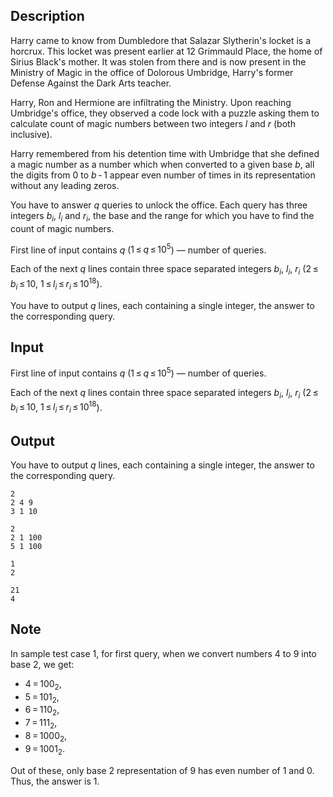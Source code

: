 ## Description

<div><p>Harry came to know from Dumbledore that Salazar Slytherin's locket is a horcrux. This locket was present earlier at 12 Grimmauld Place, the home of Sirius Black's mother. It was stolen from there and is now present in the Ministry of Magic in the office of Dolorous Umbridge, Harry's former Defense Against the Dark Arts teacher. </p><p>Harry, Ron and Hermione are infiltrating the Ministry. Upon reaching Umbridge's office, they observed a code lock with a puzzle asking them to calculate count of magic numbers between two integers <span class="tex-span"><i>l</i></span> and <span class="tex-span"><i>r</i></span> (both inclusive). </p><p>Harry remembered from his detention time with Umbridge that she defined a magic number as a number which when converted to a given base <span class="tex-span"><i>b</i></span>, all the digits from <span class="tex-span">0</span> to <span class="tex-span"><i>b</i> - 1</span> appear even number of times in its representation without any leading zeros.</p><p>You have to answer <span class="tex-span"><i>q</i></span> queries to unlock the office. Each query has three integers <span class="tex-span"><i>b</i><sub class="lower-index"><i>i</i></sub></span>, <span class="tex-span"><i>l</i><sub class="lower-index"><i>i</i></sub></span> and <span class="tex-span"><i>r</i><sub class="lower-index"><i>i</i></sub></span>, the base and the range for which you have to find the count of magic numbers.</p></div><div class="input-specification"><p>First line of input contains <span class="tex-span"><i>q</i></span> (<span class="tex-span">1 ≤ <i>q</i> ≤ 10<sup class="upper-index">5</sup></span>)&nbsp;— number of queries.</p><p>Each of the next <span class="tex-span"><i>q</i></span> lines contain three space separated integers <span class="tex-span"><i>b</i><sub class="lower-index"><i>i</i></sub></span>, <span class="tex-span"><i>l</i><sub class="lower-index"><i>i</i></sub></span>, <span class="tex-span"><i>r</i><sub class="lower-index"><i>i</i></sub></span> (<span class="tex-span">2 ≤ <i>b</i><sub class="lower-index"><i>i</i></sub> ≤ 10</span>, <span class="tex-span">1 ≤ <i>l</i><sub class="lower-index"><i>i</i></sub> ≤ <i>r</i><sub class="lower-index"><i>i</i></sub> ≤ 10<sup class="upper-index">18</sup></span>).</p></div><div class="output-specification"><p>You have to output <span class="tex-span"><i>q</i></span> lines, each containing a single integer, the answer to the corresponding query.</p></div>

## Input

<p>First line of input contains <span class="tex-span"><i>q</i></span> (<span class="tex-span">1 ≤ <i>q</i> ≤ 10<sup class="upper-index">5</sup></span>)&nbsp;— number of queries.</p><p>Each of the next <span class="tex-span"><i>q</i></span> lines contain three space separated integers <span class="tex-span"><i>b</i><sub class="lower-index"><i>i</i></sub></span>, <span class="tex-span"><i>l</i><sub class="lower-index"><i>i</i></sub></span>, <span class="tex-span"><i>r</i><sub class="lower-index"><i>i</i></sub></span> (<span class="tex-span">2 ≤ <i>b</i><sub class="lower-index"><i>i</i></sub> ≤ 10</span>, <span class="tex-span">1 ≤ <i>l</i><sub class="lower-index"><i>i</i></sub> ≤ <i>r</i><sub class="lower-index"><i>i</i></sub> ≤ 10<sup class="upper-index">18</sup></span>).</p>

## Output

<p>You have to output <span class="tex-span"><i>q</i></span> lines, each containing a single integer, the answer to the corresponding query.</p>





```input1
2
2 4 9
3 1 10

```




```input2
2
2 1 100
5 1 100

```




```output1
1
2

```




```output2
21
4

```



## Note

<p>In sample test case <span class="tex-span">1</span>, for first query, when we convert numbers <span class="tex-span">4</span> to <span class="tex-span">9</span> into base <span class="tex-span">2</span>, we get: </p><ul> <li> <span class="tex-span">4 = 100<sub class="lower-index">2</sub></span>, </li><li> <span class="tex-span">5 = 101<sub class="lower-index">2</sub></span>, </li><li> <span class="tex-span">6 = 110<sub class="lower-index">2</sub></span>, </li><li> <span class="tex-span">7 = 111<sub class="lower-index">2</sub></span>, </li><li> <span class="tex-span">8 = 1000<sub class="lower-index">2</sub></span>, </li><li> <span class="tex-span">9 = 1001<sub class="lower-index">2</sub></span>. </li></ul><p>Out of these, only base <span class="tex-span">2</span> representation of <span class="tex-span">9</span> has even number of <span class="tex-span">1</span> and <span class="tex-span">0</span>. Thus, the answer is <span class="tex-span">1</span>.</p>
